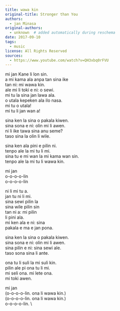 ```yaml
---
title: wawa kin
original-title: Stronger than You
authors:
  - jan Minasa
original-authors:
  - unknown  # added automatically during reschema
date: 2017-09-10
tags:
  - music
license: All Rights Reserved
sources:
  - https://www.youtube.com/watch?v=QH3xbq0rFVU
---
```


mi jan Kane li lon sin.  \
a mi kama ala anpa tan sina ike  \
tan ni: mi wawa kin.  \
ale mi li toki e ni: o sewi.  \
mi tu la sina jan lawa ala.  \
o utala kepeken ala ilo nasa.  \
mi tu o utala!  \
mi tu li jan wan a!

sina ken la sina o pakala kiwen.  \
sina sona e ni: olin mi li awen.  \
ni li ike tawa sina anu seme?  \
taso sina la olin li wile.

sina ken ala pini e pilin ni.  \
tenpo ale la mi tu li mi.  \
sina tu e mi wan la mi kama wan sin.  \
tenpo ale la mi tu li wawa kin.

mi jan  \
o-o-o-o-lin  \
o-o-o-o-lin

ni li mi tu a.  \
jan tu ni li mi.  \
sina sewi pilin la  \
sina wile pilin sin  \
tan ni a: mi pilin  \
li pini ala.  \
mi ken ala e ni: sina  \
pakala e ma e jan pona.

sina ken la sina o pakala kiwen.  \
sina sona e ni: olin mi li awen.  \
sina pilin e ni: sina sewi ale.  \
taso sona sina li ante.

ona tu li suli la mi suli kin.  \
pilin ale pi ona tu li mi.  \
mi seli ona. mi lete ona.  \
mi toki awen.

mi jan  \
(o-o-o-o-lin. ona li wawa kin.)  \
(o-o-o-o-lin. ona li wawa kin.)  \
o-o-o-o-lin.  \
